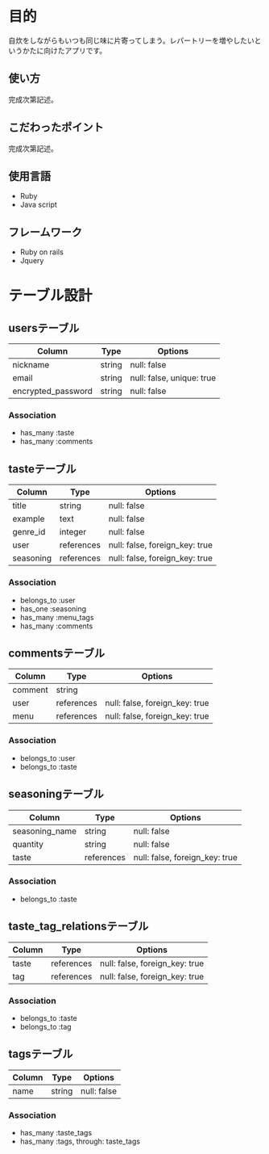 # 目的
自炊をしながらもいつも同じ味に片寄ってしまう。レパートリーを増やしたいというかたに向けたアプリです。

## 使い方
完成次第記述。

## こだわったポイント
完成次第記述。

## 使用言語
- Ruby
- Java script

## フレームワーク
- Ruby on rails
- Jquery


# テーブル設計

## usersテーブル

| Column             | Type    | Options                   |
| ------------------ | ------- | ------------------------- |
| nickname           | string  | null: false               |
| email              | string  | null: false, unique: true |
| encrypted_password | string  | null: false               |

### Association
- has_many :taste
- has_many :comments

## tasteテーブル

| Column    | Type       | Options                        |
| --------- | ---------- | ------------------------------ |
| title     | string     | null: false                    |
| example   | text       | null: false                    |
| genre_id  | integer    | null: false                    |
| user      | references | null: false, foreign_key: true |
| seasoning | references | null: false, foreign_key: true |

### Association
- belongs_to :user
- has_one :seasoning
- has_many :menu_tags
- has_many :comments

## commentsテーブル

| Column   | Type       | Options                        |
| -------- | ---------- | ------------------------------ |
| comment  | string     |                                |
| user     | references | null: false, foreign_key: true |
| menu     | references | null: false, foreign_key: true |

### Association
- belongs_to :user
- belongs_to :taste

## seasoningテーブル

| Column         | Type       | Options                        |
| -------------- | ---------- | ------------------------------ |
| seasoning_name | string     | null: false                    |
| quantity       | string     | null: false                    |
| taste          | references | null: false, foreign_key: true |

### Association
- belongs_to :taste

## taste_tag_relationsテーブル

| Column   | Type       | Options                        |
| -------- | ---------- | ------------------------------ |
| taste    | references | null: false, foreign_key: true |
| tag      | references | null: false, foreign_key: true |

### Association
- belongs_to :taste
- belongs_to :tag

## tagsテーブル

| Column   | Type   | Options     |
| -------- | ------ | ----------- |
| name     | string | null: false |

### Association
- has_many :taste_tags
- has_many :tags, through: taste_tags
